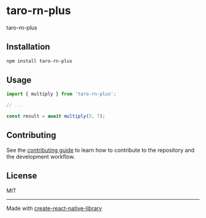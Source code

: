 # taro-rn-plus

taro-rn-plus

## Installation

```sh
npm install taro-rn-plus
```

## Usage

```js
import { multiply } from 'taro-rn-plus';

// ...

const result = await multiply(3, 7);
```

## Contributing

See the [contributing guide](CONTRIBUTING.md) to learn how to contribute to the repository and the development workflow.

## License

MIT

---

Made with [create-react-native-library](https://github.com/callstack/react-native-builder-bob)
